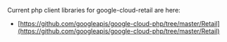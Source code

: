 Current php client libraries for google-cloud-retail are here:

- [https://github.com/googleapis/google-cloud-php/tree/master/Retail](https://github.com/googleapis/google-cloud-php/tree/master/Retail)

